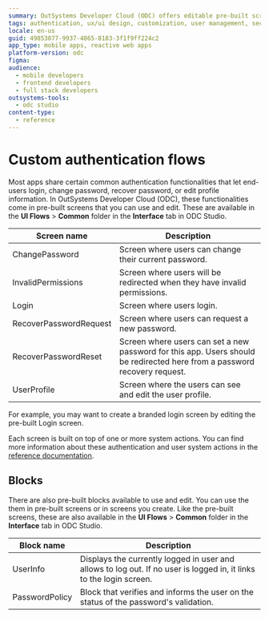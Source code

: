 ```yaml
---
summary: OutSystems Developer Cloud (ODC) offers editable pre-built screens and blocks for custom authentication flows.
tags: authentication, ux/ui design, customization, user management, security
locale: en-us
guid: 49853077-9937-4865-8183-3f1f9ff224c2
app_type: mobile apps, reactive web apps
platform-version: odc
figma:
audience:
  - mobile developers
  - frontend developers
  - full stack developers
outsystems-tools:
  - odc studio
content-type:
  - reference
---
```


# Custom authentication flows

Most apps share certain common authentication functionalities that let end-users login, change password, recover password, or edit profile information. In OutSystems Developer Cloud (ODC), these functionalities come in pre-built screens that you can use and edit. These are available in the **UI Flows** > **Common** folder in the **Interface** tab in ODC Studio.

Screen name | Description
---|---
ChangePassword | Screen where users can change their current password.
InvalidPermissions | Screen where users will be redirected when they have invalid permissions.
Login | Screen where users login.
RecoverPasswordRequest | Screen where users can request a new password.
RecoverPasswordReset | Screen where users can set a new password for this app. Users should be redirected here from a password recovery request.
UserProfile | Screen where the users can see and edit the user profile.

For example, you may want to create a branded login screen by editing the pre-built Login screen.

Each screen is built on top of one or more system actions. You can find more information about these authentication and user system actions in the [reference documentation](../../reference/intro.md#system-actions).

## Blocks 
There are also pre-built blocks available to use and edit. You can use the them in pre-built screens or in screens you create. Like the pre-built screens, these are also available in the **UI Flows** > **Common** folder in the **Interface** tab in ODC Studio.

Block name | Description
---|---
UserInfo | Displays the currently logged in user and allows to log out. If no user is logged in, it links to the login screen.
PasswordPolicy | Block that verifies and informs the user on the status of the password's validation.
